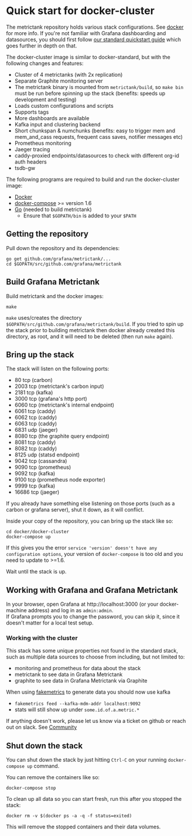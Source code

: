 # Quick start for docker-cluster

The metrictank repository holds various stack configurations. See [docker](docker.md) for more info.
If you're not familiar with Grafana dashboarding and datasources, you should first follow
[our standard quickstart guide](https://github.com/grafana/metrictank/blob/master/docs/quick-start-docker.md) which goes further in depth on that.

The docker-cluster image is similar to docker-standard, but with the following changes and features:

* Cluster of 4 metrictanks (with 2x replication)
* Separate Graphite monitoring server
* The metrictank binary is mounted from `metrictank/build`, so `make bin` must be run before spinning up the stack (benefits: speeds up development and testing)
* Loads custom configurations and scripts
* Supports tags
* More dashboards are available
* Kafka input and clustering backend
* Short chunkspan & numchunks (benefits: easy to trigger mem and mem_and_cass requests, frequent cass saves, notifier messages etc)
* Prometheus monitoring
* Jaeger tracing
* caddy-proxied endpoints/datasources to check with different org-id auth headers
* tsdb-gw


The following programs are required to build and run the docker-cluster image:

* [Docker](https://docs.docker.com/install/)
* [docker-compose](https://docs.docker.com/compose) >= version 1.6
* [Go](https://golang.org/doc/install) (needed to build metrictank)
   * Ensure that `$GOPATH/bin` is added to your `$PATH`

## Getting the repository

Pull down the repository and its dependencies: 

```
go get github.com/grafana/metrictank/...
cd $GOPATH/src/github.com/grafana/metrictank
```

## Build Grafana Metrictank

Build metrictank and the docker images:
```
make
```

`make` uses/creates the directory `$GOPATH/src/github.com/grafana/metrictank/build`. If you tried to spin up the stack prior to building metrictank then docker already created this directory, as root, and it will need to be deleted (then run `make` again).

## Bring up the stack

The stack will listen on the following ports:

* 80    tcp (carbon)
* 2003  tcp (metrictank's carbon input)
* 2181  tcp (kafka)
* 3000  tcp (grafana's http port)
* 6060  tcp (metrictank's internal endpoint)
* 6061  tcp (caddy)
* 6062  tcp (caddy)
* 6063  tcp (caddy)
* 6831  udp (jaeger)
* 8080  tcp (the graphite query endpoint)
* 8081  tcp (caddy)
* 8082  tcp (caddy)
* 8125  udp (statsd endpoint)
* 9042  tcp (cassandra)
* 9090  tcp (prometheus)
* 9092  tcp (kafka)
* 9100  tcp (prometheus node exporter)
* 9999  tcp (kafka)
* 16686 tcp (jaeger)

If you already have something else listening on those ports (such as a carbon or grafana server), shut it down, as it will conflict.


Inside your copy of the repository, you can bring up the stack like so:

```
cd docker/docker-cluster
docker-compose up
```

If this gives you the error `service 'version' doesn't have any configuration options`,
your version of `docker-compose` is too old and you need to update to >=1.6.

Wait until the stack is up.

## Working with Grafana and Grafana Metrictank

In your browser, open Grafana at http://localhost:3000 (or your docker-machine address) and log in as `admin:admin`.  
If Grafana prompts you to change the password, you can skip it, since it doesn't matter for a local test setup.

### Working with the cluster

This stack has some unique properties not found in the standard stack, such as multiple data sources to choose from including, but not limited to:
* monitoring and prometheus for data about the stack
* metrictank to see data in Grafana Metrictank
* graphite to see data in Grafana Metrictank via Graphite
  
When using [fakemetrics](https://github.com/raintank/fakemetrics) to generate data you should now use kafka
* `fakemetrics feed --kafka-mdm-addr localhost:9092`
* stats will still show up under `some.id.of.a.metric.*`

If anything doesn't work, please let us know via a ticket on github or reach out on slack. See
[Community](https://github.com/grafana/metrictank/blob/master/docs/community.md)


## Shut down the stack

You can shut down the stack by just hitting `Ctrl-C` on your running `docker-compose up` command.


You can remove the containers like so:
```
docker-compose stop
```

To clean up all data so you can start fresh, run this after you stopped the stack:
```
docker rm -v $(docker ps -a -q -f status=exited)
```
This will remove the stopped containers and their data volumes.
